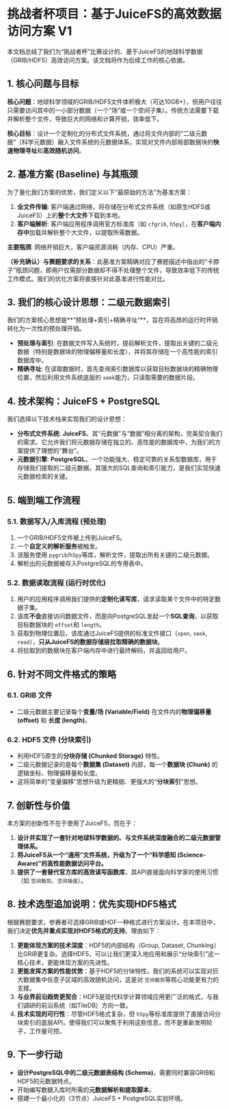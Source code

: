 # 挑战者杯项目：基于JuiceFS的高效数据访问方案 V1

本文档总结了我们为“挑战者杯”比赛设计的、基于JuiceFS的地球科学数据（GRIB/HDF5）高效访问方案。该文档将作为后续工作的核心依据。

## 1. 核心问题与目标

**核心问题**：地球科学领域的GRIB/HDF5文件体积极大（可达10GB+），但用户往往只需要访问其中的一小部分数据（一个“场”或一个空间子集）。传统方法需要下载并解析整个文件，导致巨大的网络和计算开销，效率低下。

**核心目标**：设计一个定制化的分布式文件系统，通过将文件内部的“二级元数据”（科学元数据）融入文件系统的元数据体系，实现对文件内部局部数据块的**快速物理寻址**和**高效随机访问**。

## 2. 基准方案 (Baseline) 与其瓶颈

为了量化我们方案的优势，我们定义以下“最原始的方法”为基准方案：

1. **全文件传输**: 客户端通过网络，将存储在分布式文件系统（如原生HDFS或JuiceFS）上的**整个大文件**下载到本地。
2. **客户端解析**: 客户端应用程序调用官方标准库（如 `cfgrib`, `h5py`），在**客户端内存中**加载并解析整个大文件，以提取所需数据。

**主要瓶颈**: 网络开销巨大，客户端资源消耗（内存、CPU）严重。

**（补充确认）与赛题要求的关系**：此基准方案精确对应了赛题描述中指出的“卡脖子”瓶颈问题，即用户仅需部分数据却不得不处理整个文件，导致效率低下的传统工作模式。我们的优化方案将直接针对此基准进行性能对比。

## 3. 我们的核心设计思想：二级元数据索引

我们的方案核心思想是**“预处理+索引+精确寻址”**，旨在将高昂的运行时开销转化为一次性的预处理开销。

- **预处理与索引**: 在数据文件写入系统时，提前解析文件，提取出关键的二级元数据（特别是数据块的物理偏移量和长度），并将其存储在一个高性能的索引数据库中。
- **精确寻址**: 在读取数据时，首先查询索引数据库以获取目标数据块的精确物理位置，然后利用文件系统底层的 `seek`能力，只读取需要的数据片段。

## 4. 技术架构：JuiceFS + PostgreSQL

我们选择以下技术栈来实现我们的设计思想：

- **分布式文件系统**: **JuiceFS**。其“元数据”与“数据”相分离的架构，完美契合我们的需求。它允许我们将元数据存储在独立的、高性能的数据库中，为我们的方案提供了理想的“舞台”。
- **元数据引擎**: **PostgreSQL**。一个功能强大、稳定可靠的关系型数据库，用于存储我们提取的二级元数据。其强大的SQL查询和索引能力，是我们实现快速元数据检索的关键。

## 5. 端到端工作流程

### 5.1. 数据写入/入库流程 (预处理)

1. 一个GRIB/HDF5文件被上传到JuiceFS。
2. 一个**自定义的解析服务**被触发。
3. 该服务使用 `pygrib`/`h5py`等库，解析文件，提取出所有关键的二级元数据。
4. 解析出的元数据被存入PostgreSQL的专用表中。

### 5.2. 数据读取流程 (运行时优化)

1. 用户的应用程序调用我们提供的**定制化读写库**，请求读取某个文件中的特定数据子集。
2. 该库**不会**直接访问数据文件，而是向PostgreSQL发起一个**SQL查询**，以获取目标数据块的 `offset`和 `length`。
3. 获取到物理位置后，该库通过JuiceFS提供的标准文件接口（`open`, `seek`, `read`），**只从JuiceFS的数据存储层拉取精确的数据块**。
4. 将拉取到的数据块在客户端内存中进行最终解码，并返回给用户。

## 6. 针对不同文件格式的策略

### 6.1. GRIB 文件

- 二级元数据主要记录每个**变量/场 (Variable/Field)** 在文件内的**物理偏移量 (offset)** 和 **长度 (length)**。

### 6.2. HDF5 文件 (分块索引)

- 利用HDF5原生的**分块存储 (Chunked Storage)** 特性。
- 二级元数据记录的是每个**数据集 (Dataset)** 内部，每一个**数据块 (Chunk)** 的逻辑坐标、物理偏移量和长度。
- 这将简单的“变量偏移”思想升级为更精细、更强大的“**分块索引**”思想。

## 7. 创新性与价值

本方案的创新性不在于使用了JuiceFS，而在于：

1. **设计并实现了一套针对地球科学数据的、与文件系统深度融合的二级元数据管理体系。**
2. **将JuiceFS从一个“通用”文件系统，升级为了一个“科学感知 (Science-Aware)”的高性能数据访问平台。**
3. **提供了一套替代官方库的高效读写函数库**，其API直接面向科学家的使用习惯（如 `空间裁剪`、`空间插值`）。

## 8. 技术选型追加说明：优先实现HDF5格式

根据赛题要求，参赛者可选择GRIB或HDF一种格式进行方案设计。在本项目中，我们决定**优先并重点实现对HDF5格式的支持**。理由如下：

1. **更能体现方案的技术深度**：HDF5的内部结构（Group, Dataset, Chunking）比GRIB更复杂。选择HDF5，可以让我们更深入地应用和展示“分块索引”这一核心技术，更能体现方案的先进性。
2. **更能发挥方案的性能优势**：基于HDF5的分块特性，我们的系统可以实现对巨大数据集中任意子区域的高效随机访问，这是对 `空间裁剪`等核心功能更有力的支撑。
3. **与业界前沿趋势更契合**：HDF5是现代科学计算领域应用更广泛的格式，与我们调研的前沿系统（如TileDB）方向一致。
4. **技术实现的可行性**：尽管HDF5格式复杂，但 `h5py`等标准库提供了直接访问分块索引的底层API，使得我们可以聚焦于利用这些信息，而不是重新发明轮子，工作量可控。

## 9. 下一步行动

- **设计PostgreSQL中的二级元数据表结构 (Schema)**，需要同时兼容GRIB和HDF5的元数据特点。
- 开始编写数据入库时所需的**元数据解析和提取脚本**。
- 搭建一个最小化的（3节点）JuiceFS + PostgreSQL实验环境。
